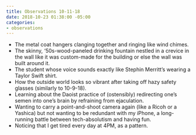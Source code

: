 ```yaml
---
title: Observations 10-11-18
date: 2018-10-23 01:38:00 -05:00
categories:
- observations
---
```


- The metal coat hangers clanging together and ringing like wind chimes.
- The skinny, ‘50s-wood-paneled drinking fountain nestled in a crevice in the wall like it was custom-made for the building or else the wall was built around it.
- The student whose voice sounds exactly like Stephin Merritt’s wearing a Taylor Swift shirt.
- How the outside world looks so vibrant after taking off hazy safety glasses (similarly to 10-9-18).
- Learning about the Daoist practice of (ostensibly) redirecting one’s semen into one’s brain by refraining from ejaculation.
- Wanting to carry a point-and-shoot camera again (like a Ricoh or a Yashica) but not wanting to be redundant with my iPhone, a long-running battle between tech-absolutism and having fun.
- Noticing that I get tired every day at 4PM, as a pattern.